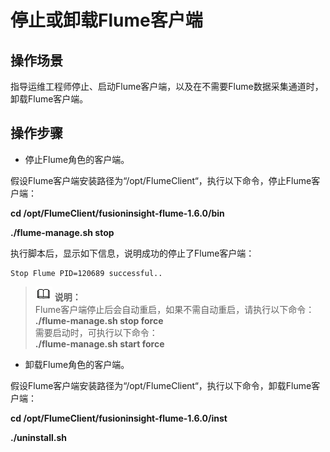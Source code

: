 # 停止或卸载Flume客户端<a name="ZH-CN_TOPIC_0173178818"></a>

## 操作场景<a name="s55c24d727b874ee6abd0f7f03b68c7b1"></a>

指导运维工程师停止、启动Flume客户端，以及在不需要Flume数据采集通道时，卸载Flume客户端。

## 操作步骤<a name="s07beb52489454bce883d8062608a73da"></a>

-   停止Flume角色的客户端。

假设Flume客户端安装路径为“/opt/FlumeClient“，执行以下命令，停止Flume客户端：

**cd /opt/FlumeClient/fusioninsight-flume-1.6.0/bin**

**./flume-manage.sh stop**

执行脚本后，显示如下信息，说明成功的停止了Flume客户端：

```
Stop Flume PID=120689 successful..
```

>![](public_sys-resources/icon-note.gif) **说明：**   
>Flume客户端停止后会自动重启，如果不需自动重启，请执行以下命令：  
>**./flume-manage.sh stop force**  
>需要启动时，可执行以下命令：  
>**./flume-manage.sh start force**  

-   卸载Flume角色的客户端。

假设Flume客户端安装路径为“/opt/FlumeClient“，执行以下命令，卸载Flume客户端：

**cd /opt/FlumeClient/fusioninsight-flume-1.6.0/inst**

**./uninstall.sh**

